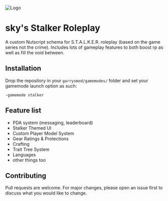 ![Logo](https://i.imgur.com/6q1W83z.png)

# sky's Stalker Roleplay

A custom Nutscript schema for S.T.A.L.K.E.R. roleplay (based on the game series not the crime). Includes lots of gameplay features to both boost rp as well as fill the void between.
## Installation

Drop the repository in your `garrysmod/gamemodes/` folder and set your gamemode launch option as such:

```
-gamemode stalker
```

## Feature list

- PDA system (messaging, leaderboard)
- Stalker Themed UI
- Custom Player Model System
- Gear Ratings & Protections
- Crafting
- Trait Tree System
- Languages
- other things too

## Contributing
Pull requests are welcome. For major changes, please open an issue first to discuss what you would like to change.
